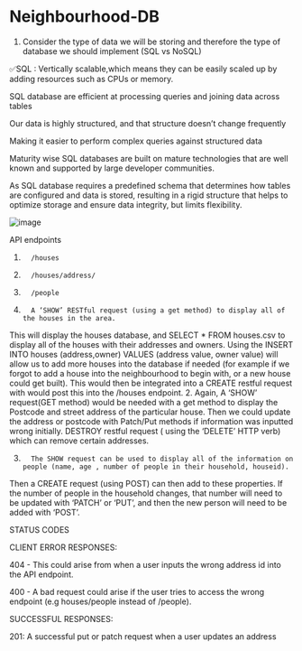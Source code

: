 # Neighbourhood-DB
1. Consider the type of data we will be storing and therefore the type of database we should implement (SQL vs NoSQL)

✅SQL : 
Vertically scalable,which means they can be easily scaled up by adding resources such as CPUs or memory.

SQL database are efficient at processing queries and joining data across tables

Our data is highly structured, and that structure doesn’t change frequently
 
Making it easier to perform complex queries against structured data

Maturity wise SQL databases are built on mature technologies that are well known and supported by large developer communities.

As SQL database requires a predefined schema that determines how tables are configured and data is stored, resulting in a rigid structure that helps to optimize storage and ensure data integrity, but limits flexibility.

![image](https://user-images.githubusercontent.com/95479796/178716208-00116500-33ef-47be-a973-8fac001fc656.png)

API endpoints
1.       /houses
2.       /houses/address/
3.       /people
 
1.       A ‘SHOW’ RESTful request (using a get method) to display all of the houses in the area.
This will display the houses database, and SELECT * FROM houses.csv to display all of the houses with their addresses and owners.
Using the INSERT INTO houses (address,owner) VALUES (address value, owner value) will allow us to add more houses into the database if needed (for example if we forgot to add a house into the neighbourhood to begin with, or a new house could get built). This would then be integrated into a CREATE restful request with would post this into the /houses endpoint.
2.       Again, A ‘SHOW’ request(GET method) would be needed with a get method to display the Postcode and street address of the particular house.
Then we could update the address or postcode with Patch/Put methods if information was inputted wrong initially.
DESTROY restful request ( using the ‘DELETE’ HTTP verb) which can remove certain addresses.
 
3.       The SHOW request can be used to display all of the information on people (name, age , number of people in their household, houseid).
Then a CREATE request (using POST) can then add to these properties. If the number of people in the household changes, that number will need to be updated with ‘PATCH’ or ‘PUT’, and then the new person will need to be added with ‘POST’.


STATUS CODES

CLIENT ERROR RESPONSES:

404 - This could arise from when a user inputs the wrong address id into the API endpoint.

400 - A bad request could arise if the user tries to access the wrong endpoint (e.g houses/people instead of /people).


SUCCESSFUL RESPONSES:

201: A successful put or patch request when a user updates an address

